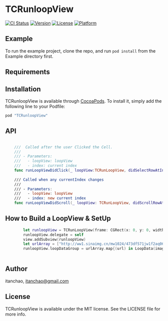 # TCRunloopView

[![CI Status](http://img.shields.io/travis/itanchao/TCRunloopView.svg?style=flat)](https://travis-ci.org/itanchao/TCRunloopView)
[![Version](https://img.shields.io/cocoapods/v/TCRunloopView.svg?style=flat)](http://cocoapods.org/pods/TCRunloopView)
[![License](https://img.shields.io/cocoapods/l/TCRunloopView.svg?style=flat)](http://cocoapods.org/pods/TCRunloopView)
[![Platform](https://img.shields.io/cocoapods/p/TCRunloopView.svg?style=flat)](http://cocoapods.org/pods/TCRunloopView)

## Example

To run the example project, clone the repo, and run `pod install` from the Example directory first.

## Requirements

## Installation

TCRunloopView is available through [CocoaPods](http://cocoapods.org). To install
it, simply add the following line to your Podfile:

```ruby
pod "TCRunloopView"
```

## API

```swift

    ///  Called after the user Clicked the Cell.
    ///
    /// - Parameters:
    ///   - loopView: loopView
    ///   - index: current index
    func runLoopViewDidClick(_ loopView:TCRunLoopView, didSelectRowAtIndex index: NSInteger)
    
    /// Called when any currentIndex changes
    ///
    /// - Parameters:
    ///   - loopView: loopView
    ///   - index: new current index
    func runLoopViewDidScroll(_ loopView: TCRunLoopView, didScrollRowAtIndex index: NSInteger)
```



## How to Build a LoopView & SetUp

```swift
        let runloopView = TCRunLoopView(frame: CGRect(x: 0, y: 0, width: UIScreen.main.bounds.width, height: 400))
        runloopView.delegate = self
        view.addSubview(runloopView)
        let urlArray = ["http://ww1.sinaimg.cn/mw1024/473df571jw1f2aq06o3ltj20qo0ur79o.jpg","http://ww3.sinaimg.cn/mw1024/473df571jw1f24p6b71lhj20m80m841x.jpg","http://ww2.sinaimg.cn/mw1024/473df571jw1f1p8u1kf0hj20q50yvn3z.jpg","http://ww3.sinaimg.cn/mw1024/473df571jw1f17waawibmj20rs15o1kx.jpg","http://ww2.sinaimg.cn/mw1024/473df571jw1f0s5nq609zg20ku0kutbg.gif"]
        runloopView.loopDataGroup = urlArray.map{(url) in LoopData(image:url,des:url)}
        
```



## Author

itanchao, itanchao@gmail.com

## License

TCRunloopView is available under the MIT license. See the LICENSE file for more info.
